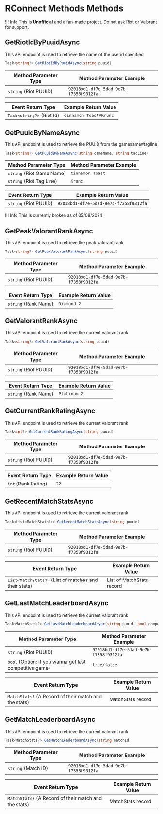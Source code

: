 # RConnect Methods Methods

!!! Info 
    This is **Unofficial** and a fan-made project. Do not ask Riot or Valorant for support.


## GetRiotIdByPuuidAsync
This API endpoint is used to retrieve the name of the userid specified

```C#
Task<string?> GetRiotIdByPuuidAsync(string puuid)
```

| **Method Parameter Type** | **Method Parameter Example** |
|------------------------|--------------------------|
| `string` (Riot PUUID) | `92018bd1-df7e-5dad-9e7b-f7358f9312fa`  |

| **Event Return Type** | **Example Return Value** |
|------------------------|--------------------------|
| `Task<string?>` (Riot Id) | `Cinnamon Toast#Krunc` |


## GetPuuidByNameAsync
This API endpoint is used to retrieve the PUUID from the gamename#tagline

```C#
Task<string?> GetPuuidByNameAsync(string gameName, string tagLine)
```

| **Method Parameter Type** | **Method Parameter Example** |
|------------------------|--------------------------|
| `string` (Riot Game Name) | `Cinnamon Toast`  |
| `string` (Riot Tag Line) | `Krunc`  |

| **Event Return Type** | **Example Return Value** |
|------------------------|--------------------------|
| `string` (Riot PUUID) | `92018bd1-df7e-5dad-9e7b-f7358f9312fa` |


!!! Info 
    This is currently broken as of 05/08/2024

## GetPeakValorantRankAsync
This API endpoint is used to retrieve the peak valorant rank

```C#
Task<string?> GetPeakValorantRankAsync(string puuid)
```

| **Method Parameter Type** | **Method Parameter Example** |
|------------------------|--------------------------|
| `string` (Riot PUUID) | `92018bd1-df7e-5dad-9e7b-f7358f9312fa`  |

| **Event Return Type** | **Example Return Value** |
|------------------------|--------------------------|
| `string` (Rank Name) | `Diamond 2` |


## GetValorantRankAsync
This API endpoint is used to retrieve the current valorant rank

```C#
Task<string?> GetValorantRankAsync(string puuid)
```

| **Method Parameter Type** | **Method Parameter Example** |
|------------------------|--------------------------|
| `string` (Riot PUUID) | `92018bd1-df7e-5dad-9e7b-f7358f9312fa`  |

| **Event Return Type** | **Example Return Value** |
|------------------------|--------------------------|
| `string` (Rank Name) | `Platinum 2` |


## GetCurrentRankRatingAsync
This API endpoint is used to retrieve the current valorant rank

```C#
Task<int?> GetCurrentRankRatingAsync(string puuid)
```

| **Method Parameter Type** | **Method Parameter Example** |
|------------------------|--------------------------|
| `string` (Riot PUUID) | `92018bd1-df7e-5dad-9e7b-f7358f9312fa`  |

| **Event Return Type** | **Example Return Value** |
|------------------------|--------------------------|
| `int` (Rank Rating) | `22` |


## GetRecentMatchStatsAsync
This API endpoint is used to retrieve the current valorant rank

```C#
Task<List<MatchStats?>> GetRecentMatchStatsAsync(string puuid)
```

| **Method Parameter Type** | **Method Parameter Example** |
|------------------------|--------------------------|
| `string` (Riot PUUID) | `92018bd1-df7e-5dad-9e7b-f7358f9312fa`  |

| **Event Return Type** | **Example Return Value** |
|------------------------|--------------------------|
| `List<MatchStats?>` (List of matches and their stats) | List of MatchStats record |


## GetLastMatchLeaderboardAsync
This API endpoint is used to retrieve the current valorant rank

```C#
Task<MatchStats?> GetLastMatchLeaderboardAsync(string puuid, bool competitiveOnly = false)
```

| **Method Parameter Type** | **Method Parameter Example** |
|------------------------|--------------------------|
| `string` (Riot PUUID) | `92018bd1-df7e-5dad-9e7b-f7358f9312fa`  |
| `bool` (Option: if you wanna get last competitive game) | `true/false`  |

| **Event Return Type** | **Example Return Value** |
|------------------------|--------------------------|
| `MatchStats?` (A Record of their match and the stats) | MatchStats record |


## GetMatchLeaderboardAsync
This API endpoint is used to retrieve the current valorant rank

```C#
Task<MatchStats?> GetMatchLeaderboardAsync(string matchId)
```

| **Method Parameter Type** | **Method Parameter Example** |
|------------------------|--------------------------|
| `string` (Match ID) | `92018bd1-df7e-5dad-9e7b-f7358f9312fa`  |

| **Event Return Type** | **Example Return Value** |
|------------------------|--------------------------|
| `MatchStats?` (A Record of their match and the stats) | MatchStats record |